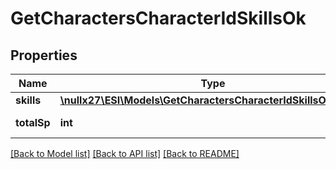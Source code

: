 # GetCharactersCharacterIdSkillsOk

## Properties
Name | Type | Description | Notes
------------ | ------------- | ------------- | -------------
**skills** | [**\nullx27\ESI\Models\GetCharactersCharacterIdSkillsOkSkills[]**](GetCharactersCharacterIdSkillsOkSkills.md) | skills array | [optional] 
**totalSp** | **int** | total_sp integer | [optional] 

[[Back to Model list]](../README.md#documentation-for-models) [[Back to API list]](../README.md#documentation-for-api-endpoints) [[Back to README]](../README.md)


